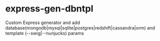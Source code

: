 # express-gen-dbntpl
Custom Express generator and add database(mongodb|mysql|sqlite|postgres|redshift|cassandra|orm) and template (--swig|--nunjucks) params
